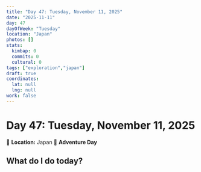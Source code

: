 ```yaml
---
title: "Day 47: Tuesday, November 11, 2025"
date: "2025-11-11"
day: 47
dayOfWeek: "Tuesday"
location: "Japan"
photos: []
stats:
  kimbap: 0
  commits: 0
  cultural: 0
tags: ["exploration","japan"]
draft: true
coordinates:
  lat: null
  lng: null
work: false
---
```

# Day 47: Tuesday, November 11, 2025

📍 **Location:** Japan
🎒 **Adventure Day**

## What do I do today?


